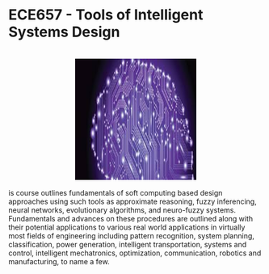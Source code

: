 ECE657 - Tools of Intelligent Systems Design
==============================
<!-- PROJECT LOGO -->
<br />
<div align="center">
  <a>
    <img src="intro.jpeg" alt="Logo" width="240" height="240">
  </a>
</div>

is course outlines fundamentals of soft computing based design approaches using such tools as approximate reasoning, fuzzy inferencing, neural networks, evolutionary algorithms, and neuro-fuzzy systems. Fundamentals and advances on these procedures are outlined along with their potential applications to various real world applications in virtually most fields of engineering including pattern recognition, system planning, classification, power generation, intelligent transportation, systems and control, intelligent mechatronics, optimization, communication, robotics and manufacturing, to name a few.